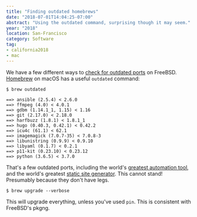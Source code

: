 ```yaml
---
title: "Finding outdated homebrews"
date: "2018-07-01T14:04:25-07:00"
abstract: "Using the outdated command, surprising though it may seem."
year: "2018"
location: San-Francisco
category: Software
tag:
- california2018
- mac
---
```

We have a few different ways to [check for outdated ports] on FreeBSD. [Homebrew] on macOS has a useful `outdated` command:

    $ brew outdated  
      
    ==> ansible (2.5.4) < 2.6.0
    ==> ffmpeg (4.0) < 4.0.1
    ==> gdbm (1.14.1_1, 1.15) < 1.16
    ==> git (2.17.0) < 2.18.0
    ==> harfbuzz (1.8.1) < 1.8.1_1
    ==> hugo (0.40.3, 0.42.1) < 0.42.2
    ==> icu4c (61.1) < 62.1
    ==> imagemagick (7.0.7-35) < 7.0.8-3
    ==> libunistring (0.9.9) < 0.9.10
    ==> libyaml (0.1.7) < 0.2.1
    ==> p11-kit (0.23.10) < 0.23.12
    ==> python (3.6.5) < 3.7.0

That's a few outdated ports, including the world's [greatest automation tool], and the world's greatest [static site generator]. This cannot stand! Presumably because they don't have legs.

    $ brew upgrade --verbose

This will upgrade everything, unless you've used `pin`. This is consistent with FreeBSD's pkgng.

[check for outdated ports]: https://www.freebsd.org/doc/en/books/handbook/ports-using.html#ports-upgrading "FreeBSD Handbook: Upgrading Ports"

[Homebrew]: https://brew.sh/

[static site generator]: https://gohugo.io/

[greatest automation tool]: https://www.ansible.com/

